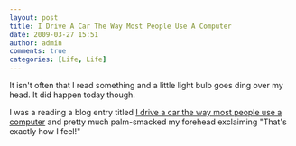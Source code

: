```yaml
---
layout: post
title: I Drive A Car The Way Most People Use A Computer
date: 2009-03-27 15:51
author: admin
comments: true
categories: [Life, Life]
---
```

It isn't often that I read something and a little light bulb goes ding over my head.  It did happen today though.  

I was a reading a blog entry titled <a href="http://blogs.msdn.com/oldnewthing/archive/2009/03/27/9512420.aspx">I drive a car the way most people use a computer</a> and pretty much palm-smacked my forehead exclaiming "That's exactly how I feel!"
